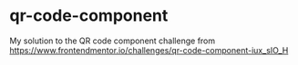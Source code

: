 # qr-code-component
My solution to the QR code component challenge from https://www.frontendmentor.io/challenges/qr-code-component-iux_sIO_H
